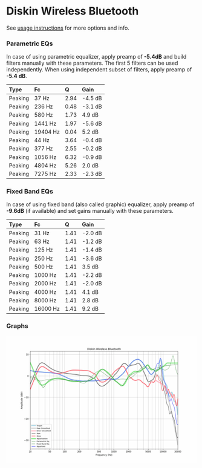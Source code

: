 # Diskin Wireless Bluetooth
See [usage instructions](https://github.com/jaakkopasanen/AutoEq#usage) for more options and info.

### Parametric EQs
In case of using parametric equalizer, apply preamp of **-5.4dB** and build filters manually
with these parameters. The first 5 filters can be used independently.
When using independent subset of filters, apply preamp of **-5.4 dB**.

| Type    | Fc       |    Q | Gain    |
|:--------|:---------|:-----|:--------|
| Peaking | 37 Hz    | 2.94 | -4.5 dB |
| Peaking | 236 Hz   | 0.48 | -3.1 dB |
| Peaking | 580 Hz   | 1.73 | 4.9 dB  |
| Peaking | 1441 Hz  | 1.97 | -5.6 dB |
| Peaking | 19404 Hz | 0.04 | 5.2 dB  |
| Peaking | 44 Hz    | 3.64 | -0.4 dB |
| Peaking | 377 Hz   | 2.55 | -0.2 dB |
| Peaking | 1056 Hz  | 6.32 | -0.9 dB |
| Peaking | 4804 Hz  | 5.26 | 2.0 dB  |
| Peaking | 7275 Hz  | 2.33 | -2.3 dB |

### Fixed Band EQs
In case of using fixed band (also called graphic) equalizer, apply preamp of **-9.6dB**
(if available) and set gains manually with these parameters.

| Type    | Fc       |    Q | Gain    |
|:--------|:---------|:-----|:--------|
| Peaking | 31 Hz    | 1.41 | -2.0 dB |
| Peaking | 63 Hz    | 1.41 | -1.2 dB |
| Peaking | 125 Hz   | 1.41 | -1.4 dB |
| Peaking | 250 Hz   | 1.41 | -3.6 dB |
| Peaking | 500 Hz   | 1.41 | 3.5 dB  |
| Peaking | 1000 Hz  | 1.41 | -2.2 dB |
| Peaking | 2000 Hz  | 1.41 | -2.0 dB |
| Peaking | 4000 Hz  | 1.41 | 4.1 dB  |
| Peaking | 8000 Hz  | 1.41 | 2.8 dB  |
| Peaking | 16000 Hz | 1.41 | 9.2 dB  |

### Graphs
![](./Diskin%20Wireless%20Bluetooth.png)